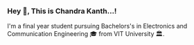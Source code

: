 ### Hey 👋, This is Chandra Kanth...!
I'm a final year student pursuing Bachelors's in Electronics and Communication Engineering 🎓 from VIT University 🏛.



<!--
**Chandrakanth10/Chandrakanth10** is a ✨ _special_ ✨ repository because its `README.md` (this file) appears on your GitHub profile.

Here are some ideas to get you started:

- 🔭 I’m currently working on ...
- 🌱 I’m currently learning ...
- 👯 I’m looking to collaborate on ...
- 🤔 I’m looking for help with ...
- 💬 Ask me about ...
- 📫 How to reach me: ...
- 😄 Pronouns: ...
- ⚡ Fun fact: ...
-->
